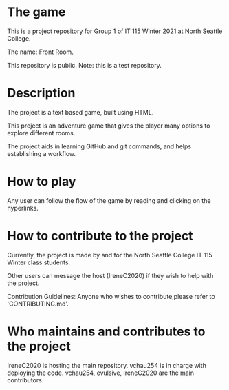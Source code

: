 
# The game
This is a project repository for Group 1 of IT 115 Winter 2021 at North Seattle College.

The name: Front Room.

This repository is public.
Note: this is a test repository.


# Description
The project is a text based game, built using HTML.

This project is an adventure game that gives the player many options to explore different rooms.

The project aids in learning GitHub and git commands, and helps establishing a workflow.


# How to play
Any user can follow the flow of the game by reading and clicking on the hyperlinks.


# How to contribute to the project
Currently, the project is made by and for the North Seattle College IT 115 Winter class students.

Other users can message the host (IreneC2020) if they wish to help with the project.

Contribution Guidelines: Anyone who wishes to contribute,please refer to 'CONTRIBUTING.md'.


# Who maintains and contributes to the project
IreneC2020 is hosting the main repository.
vchau254 is in charge with deploying the code.
vchau254, evulsive, IreneC2020 are the main contributors.
